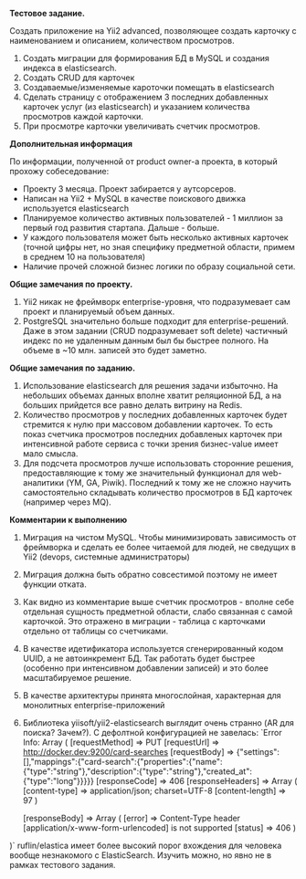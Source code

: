 **Тестовое задание.**

Создать приложение на Yii2 advanced, позволяющее создать карточку с наименованием и описанием, количеством просмотров.

1) Создать миграции для формирования БД в MySQL и создания индекса в elasticsearch.
2) Создать CRUD для карточек
3) Создаваемые/изменяемые кароточки помещать в elasticsearch
4) Сделать страницу с отображением 3 последних добавленных карточек услуг (из elasticsearch) и указанием количества просмотров каждой карточки.
5) При просмотре карточки увеличивать счетчик просмотров.


**Дополнительная информация**

По информации, полученной от product owner-a проекта, в который прохожу собеседование:

- Проекту 3 месяца. Проект забирается у аутсорсеров. 
- Написан на Yii2 + MySQL в качестве поискового движка используется elasticsearch
- Планируемое количество активных пользователей - 1 миллион за первый год развития стартапа. Дальше - больше.
- У каждого пользователя может быть несколько активных карточек (точной цифры нет, но зная специфику предметной области, примем в среднем 10 на пользователя)
- Наличие прочей сложной бизнес логики по образу социальной сети.  

**Общие замечания по проекту.**

1) Yii2 никак не фреймворк enterprise-уровня, что подразумевает сам проект и планируемый объем данных. 
2) PostgreSQL значительно больше подходит для enterprise-решений. Даже в этом задании (CRUD подразумевает soft delete) 
частичный индекс по не удаленным данным был бы быстрее полного. На объеме в ~10 млн. записей это будет заметно.

**Общие замечания по заданию.**

1) Использование elasticsearch для решения задачи избыточно. На небольших объемах данных вполне хватит реляционной БД, а на больших прийдется все равно делать витрину на Redis.
2) Количество просмотров у последних добавленных карточек будет стремится к нулю при массовом добавлении карточек. 
То есть показ счетчика просмотров последних добавленых карточек при интенсивной работе сервиса с точки зрения бизнес-value имеет мало смысла.
3) Для подсчета просмотров лучше использовать сторонние решения, предоставляющие к тому же значительный функционал для web-аналитики (YM, GA, Piwik). 
Последний к тому же не сложно научить самостоятельно складывать количество просмотров в БД карточек (например через MQ).

**Комментарии к выполнению**

1) Миграция на чистом MySQL. Чтобы минимизировать зависимость от фреймворка и сделать ее более читаемой для людей, не сведущих в Yii2 (devops, системные администраторы)
2) Миграция должна быть обратно совсестимой поэтому не имеет функции отката.
3) Как видно из комментарие выше счетчик просмотров - вполне себе отдельная сущность предметной области, слабо связанная с самой карточкой. 
Это отражено в миграции - таблица с карточками отдельно от таблицы со счетчиками. 
4) В качестве идетификатора используется сгенерированный кодом UUID, а не автоинкремент БД. Так работать будет быстрее (особенно при интенсивном добавлении записей)
 и это более масштабируемое решение. 
5) В качестве архитектуры принята многослойная, характерная для монолитных enterprise-приложений
6) Библиотека yiisoft/yii2-elasticsearch выглядит очень странно (AR для поиска? Зачем?). С дефолтной конфигурацией не завелась:
`Error Info:
 Array
 (
     [requestMethod] => PUT
     [requestUrl] => http://docker.dev:9200/card-searches
     [requestBody] => {"settings":[],"mappings":{"card-search":{"properties":{"name":{"type":"string"},"description":{"type":"string"},"created_at":{"type":"long"}}}}}
     [responseCode] => 406
     [responseHeaders] => Array
         (
             [content-type] => application/json; charset=UTF-8
             [content-length] => 97
         )
 
     [responseBody] => Array
         (
             [error] => Content-Type header [application/x-www-form-urlencoded] is not supported
             [status] => 406
         )
 
 )`
ruflin/elastica имеет более высокий порог вхождения для человека вообще незнакомого с ElasticSearch. 
Изучить можно, но явно не в рамках тестового задания.

